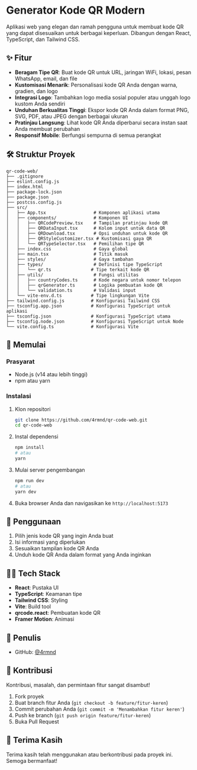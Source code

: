 # Generator Kode QR Modern

Aplikasi web yang elegan dan ramah pengguna untuk membuat kode QR yang dapat disesuaikan untuk berbagai keperluan. Dibangun dengan React, TypeScript, dan Tailwind CSS.

## ✨ Fitur

- **Beragam Tipe QR**: Buat kode QR untuk URL, jaringan WiFi, lokasi, pesan WhatsApp, email, dan file
- **Kustomisasi Menarik**: Personalisasi kode QR Anda dengan warna, gradien, dan logo
- **Integrasi Logo**: Tambahkan logo media sosial populer atau unggah logo kustom Anda sendiri
- **Unduhan Berkualitas Tinggi**: Ekspor kode QR Anda dalam format PNG, SVG, PDF, atau JPEG dengan berbagai ukuran
- **Pratinjau Langsung**: Lihat kode QR Anda diperbarui secara instan saat Anda membuat perubahan
- **Responsif Mobile**: Berfungsi sempurna di semua perangkat

## 🛠️ Struktur Proyek

```
qr-code-web/
├── .gitignore
├── eslint.config.js
├── index.html
├── package-lock.json
├── package.json
├── postcss.config.js
├── src/
│   ├── App.tsx                  # Komponen aplikasi utama
│   ├── components/              # Komponen UI
│   │   ├── QRCodePreview.tsx    # Tampilan pratinjau kode QR
│   │   ├── QRDataInput.tsx      # Kolom input untuk data QR
│   │   ├── QRDownload.tsx       # Opsi unduhan untuk kode QR
│   │   ├── QRStyleCustomizer.tsx # Kustomisasi gaya QR
│   │   └── QRTypeSelector.tsx   # Pemilihan tipe QR
│   ├── index.css                # Gaya global
│   ├── main.tsx                 # Titik masuk
│   ├── styles/                  # Gaya tambahan
│   ├── types/                   # Definisi tipe TypeScript
│   │   └── qr.ts               # Tipe terkait kode QR
│   ├── utils/                   # Fungsi utilitas
│   │   ├── countryCodes.ts      # Kode negara untuk nomor telepon
│   │   ├── qrGenerator.ts       # Logika pembuatan kode QR
│   │   └── validation.ts        # Validasi input
│   └── vite-env.d.ts           # Tipe lingkungan Vite
├── tailwind.config.js          # Konfigurasi Tailwind CSS
├── tsconfig.app.json           # Konfigurasi TypeScript untuk aplikasi
├── tsconfig.json               # Konfigurasi TypeScript utama
├── tsconfig.node.json          # Konfigurasi TypeScript untuk Node
└── vite.config.ts              # Konfigurasi Vite
```

## 🔧 Memulai

### Prasyarat

- Node.js (v14 atau lebih tinggi)
- npm atau yarn

### Instalasi

1. Klon repositori
   ```bash
   git clone https://github.com/4rmnd/qr-code-web.git
   cd qr-code-web
   ```

2. Instal dependensi
   ```bash
   npm install
   # atau
   yarn
   ```

3. Mulai server pengembangan
   ```bash
   npm run dev
   # atau
   yarn dev
   ```

4. Buka browser Anda dan navigasikan ke `http://localhost:5173`

## 🎨 Penggunaan

1. Pilih jenis kode QR yang ingin Anda buat
2. Isi informasi yang diperlukan
3. Sesuaikan tampilan kode QR Anda
4. Unduh kode QR Anda dalam format yang Anda inginkan

## 🧑‍💻 Tech Stack

- **React**: Pustaka UI
- **TypeScript**: Keamanan tipe
- **Tailwind CSS**: Styling
- **Vite**: Build tool
- **qrcode.react**: Pembuatan kode QR
- **Framer Motion**: Animasi

## 👤 Penulis

- GitHub: [@4rmnd](https://github.com/4rmnd)

## 🤝 Kontribusi

Kontribusi, masalah, dan permintaan fitur sangat disambut!

1. Fork proyek
2. Buat branch fitur Anda (`git checkout -b feature/fitur-keren`)
3. Commit perubahan Anda (`git commit -m 'Menambahkan fitur keren'`)
4. Push ke branch (`git push origin feature/fitur-keren`)
5. Buka Pull Request

## 🙏 Terima Kasih

Terima kasih telah menggunakan atau berkontribusi pada proyek ini. Semoga bermanfaat!